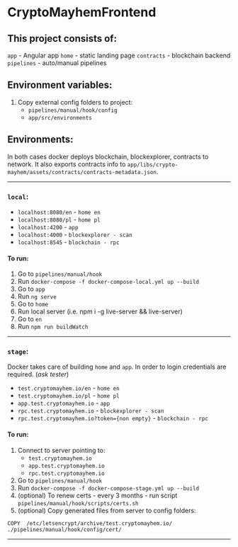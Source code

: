 # CryptoMayhemFrontend

## This project consists of:
`app` - Angular app
`home` - static landing page
`contracts` - blockchain backend
`pipelines` - auto/manual pipelines

## Environment variables:
1. Copy external config folders to project:
   - `pipelines/manual/hook/config`
   - `app/src/environments`

## Environments:
In both cases docker deploys blockchain, blockexplorer, contracts to network.
It also exports contracts info to `app/libs/crypto-mayhem/assets/contracts/contracts-metadata.json`.

------
### `local`:

- `localhost:8080/en` - `home en`
- `localhost:8080/pl` - `home pl`
- `localhost:4200`    - `app`
- `localhost:4000`    - `blockexplorer - scan`
- `localhost:8545`    - `blockchain - rpc`

#### To run:
   1. Go to `pipelines/manual/hook`
   2. Run `docker-compose -f docker-compose-local.yml up --build`
   3. Go to `app`
   4. Run `ng serve`
   5. Go to `home`
   6. Run local server (i.e. npm i -g live-server && live-server)
   7. Go to `en`
   8. Run `npm run buildWatch`

------
### `stage`:
Docker takes care of building `home` and `app`.
In order to login credentials are required. (*ask tester*)

- `test.cryptomayhem.io/en`                    - `home en`
- `test.cryptomayhem.io/pl`                    - `home pl`
- `app.test.cryptomayhem.io`                   - `app`
- `rpc.test.cryptomayhem.io`                   - `blockexplorer - scan`
- `rpc.test.cryptomayhem.io?token={non empty}` - `blockchain - rpc`

#### To run:
   1. Connect to server pointing to:
      - `test.cryptomayhem.io`
      - `app.test.cryptomayhem.io`
      - `rpc.test.cryptomayhem.io`
   2. Go to `pipelines/manual/hook`
   3. Run `docker-compose -f docker-compose-stage.yml up --build`
   4. (optional) To renew certs - every 3 months - run script `pipelines/manual/hook/scripts/certs.sh`
   5. (optional) Copy generated files from server to config folders:
   
```docker
COPY  /etc/letsencrypt/archive/test.cryptomayhem.io/  ./pipelines/manual/hook/config/cert/
```
------